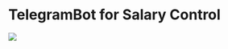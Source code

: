 # TelegramBot for Salary Control

<img src="https://i.pinimg.com/originals/7e/02/d4/7e02d46ace448205435d8c10d66bbceb.gif">

